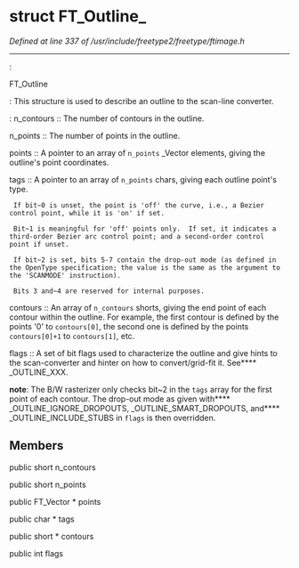 # struct FT_Outline_

*Defined at line 337 of /usr/include/freetype2/freetype/ftimage.h*

************************************************************************



:

   FT_Outline

**<not a builtin command>** :   This structure is used to describe an outline to the scan-line   converter.

**<not a builtin command>** :   n_contours ::     The number of contours in the outline.

   n_points ::     The number of points in the outline.

   points ::     A pointer to an array of `n_points` **<not a builtin command>** _Vector elements, giving the     outline's point coordinates.

   tags ::     A pointer to an array of `n_points` chars, giving each outline     point's type.

     If bit~0 is unset, the point is 'off' the curve, i.e., a Bezier     control point, while it is 'on' if set.

     Bit~1 is meaningful for 'off' points only.  If set, it indicates a     third-order Bezier arc control point; and a second-order control     point if unset.

     If bit~2 is set, bits 5-7 contain the drop-out mode (as defined in     the OpenType specification; the value is the same as the argument to     the 'SCANMODE' instruction).

     Bits 3 and~4 are reserved for internal purposes.

   contours ::     An array of `n_contours` shorts, giving the end point of each     contour within the outline.  For example, the first contour is     defined by the points '0' to `contours[0]`, the second one is     defined by the points `contours[0]+1` to `contours[1]`, etc.

   flags ::     A set of bit flags used to characterize the outline and give hints     to the scan-converter and hinter on how to convert/grid-fit it.  See**<not a builtin command>** _OUTLINE_XXX.



**note**:   The B/W rasterizer only checks bit~2 in the `tags` array for the first   point of each contour.  The drop-out mode as given with**<not a builtin command>** _OUTLINE_IGNORE_DROPOUTS, **<not a builtin command>** _OUTLINE_SMART_DROPOUTS, and**<not a builtin command>** _OUTLINE_INCLUDE_STUBS in `flags` is then overridden.



## Members

public short n_contours

public short n_points

public FT_Vector * points

public char * tags

public short * contours

public int flags



